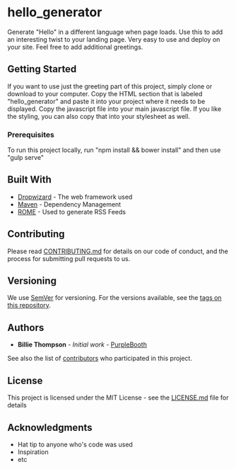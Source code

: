 # hello_generator
Generate "Hello" in a different language when page loads. Use this to add an interesting twist to your landing page. Very easy to use and deploy on your site. Feel free to add additional greetings.

## Getting Started

If you want to use just the greeting part of this project, simply clone or download to your computer. Copy the HTML section that is labeled "hello_generator" and paste it into your project where it needs to be displayed. Copy the javascript file into your main javascript file. If you like the styling, you can also copy that into your stylesheet as well.

### Prerequisites

To run this project locally, run "npm install && bower install" and then use "gulp serve"

## Built With

* [Dropwizard](http://www.dropwizard.io/1.0.2/docs/) - The web framework used
* [Maven](https://maven.apache.org/) - Dependency Management
* [ROME](https://rometools.github.io/rome/) - Used to generate RSS Feeds

## Contributing

Please read [CONTRIBUTING.md](https://gist.github.com/PurpleBooth/b24679402957c63ec426) for details on our code of conduct, and the process for submitting pull requests to us.

## Versioning

We use [SemVer](http://semver.org/) for versioning. For the versions available, see the [tags on this repository](https://github.com/your/project/tags). 

## Authors

* **Billie Thompson** - *Initial work* - [PurpleBooth](https://github.com/PurpleBooth)

See also the list of [contributors](https://github.com/your/project/contributors) who participated in this project.

## License

This project is licensed under the MIT License - see the [LICENSE.md](LICENSE.md) file for details

## Acknowledgments

* Hat tip to anyone who's code was used
* Inspiration
* etc


